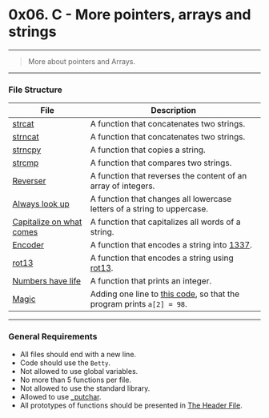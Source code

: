 # 0x06. C - More pointers, arrays and strings
---
> More about pointers and Arrays.
---
### File Structure

|**File**| **Description**|
|---|---|
|[strcat](./0-strcat.c)| A function that concatenates two strings.|
|[strncat](./1-strncat.c)| A function that concatenates two strings.|
|[strncpy](./2-strncpy.c)| A function that copies a string.|
|[strcmp](./3-strcmp.c)| A function that compares two strings.|
|[Reverser](./4-rev_array.c)| A function that reverses the content of an array of integers.|
|[Always look up](./5-string_toupper.c)| A function that changes all lowercase letters of a string to uppercase.|
|[Capitalize on what comes](./6-cap_string.c)| A function that capitalizes all words of a string.|
|[Encoder](./7-leet.c)| A function that encodes a string into [1337](https://en.wikipedia.org/wiki/Leet).|
|[rot13](./100-rot13.c)| A function that encodes a string using [rot13](https://en.wikipedia.org/wiki/ROT13).|
|[Numbers have life](./101-print_number.c)| A function that prints an integer.|
|[Magic](./102-magic.c)| Adding one line to [this code](https://github.com/holbertonschool/make_magic_happen/blob/master/magic.c), so that the program prints `a[2] = 98`.|
---
### General Requirements
* All files should end with a new line.
* Code should use the `Betty`.
* Not allowed to use global variables.
* No more than 5 functions per file.
* Not allowed to use the standard library.
* Allowed to use [_putchar](https://github.com/holbertonschool/_putchar.c/blob/master/_putchar.c).
* All prototypes of functions should be presented in [The Header File](./main.h).
